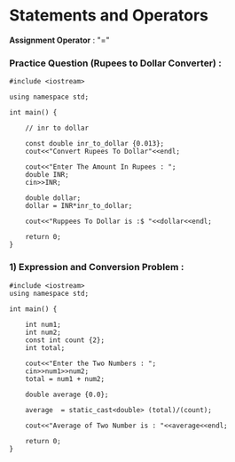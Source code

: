 # **Statements and Operators**

**Assignment Operator** : "="

### **Practice Question (Rupees to Dollar Converter)** : 
```
#include <iostream>

using namespace std;

int main() {
    
    // inr to dollar
    
    const double inr_to_dollar {0.013};
    cout<<"Convert Rupees To Dollar"<<endl;
    
    cout<<"Enter The Amount In Rupees : ";
    double INR;
    cin>>INR;
    
    double dollar;
    dollar = INR*inr_to_dollar;
    
    cout<<"Ruppees To Dollar is :$ "<<dollar<<endl;
    
    return 0;    
}
```

### **1) Expression and Conversion Problem** :
```
#include <iostream>
using namespace std;

int main() {
    
    int num1;
    int num2;
    const int count {2};
    int total;

    cout<<"Enter the Two Numbers : ";
    cin>>num1>>num2;
    total = num1 + num2;
    
    double average {0.0};
    
    average  = static_cast<double> (total)/(count);
    
    cout<<"Average of Two Number is : "<<average<<endl;
    
    return 0;
}
 ```   
